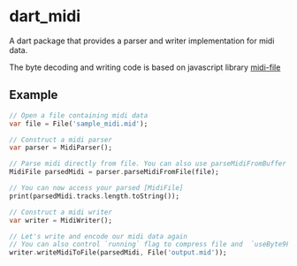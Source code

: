 # dart_midi

A dart package that provides a parser and writer implementation for midi data.

The byte decoding and writing code is based on javascript library [midi-file](https://github.com/carter-thaxton/midi-file)

## Example


```dart
// Open a file containing midi data
var file = File('sample_midi.mid');

// Construct a midi parser
var parser = MidiParser();

// Parse midi directly from file. You can also use parseMidiFromBuffer to directly parse List<int>
MidiFile parsedMidi = parser.parseMidiFromFile(file);

// You can now access your parsed [MidiFile]
print(parsedMidi.tracks.length.toString());

// Construct a midi writer
var writer = MidiWriter();

// Let's write and encode our midi data again
// You can also control `running` flag to compress file and  `useByte9ForNoteOff` to use 0x09 for noteOff when velocity is zero
writer.writeMidiToFile(parsedMidi, File('output.mid'));
```

